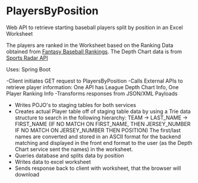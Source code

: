 # PlayersByPosition
Web API to retrieve starting baseball players split by position in an Excel Worksheet

The players are ranked in the Worksheet based on the Ranking Data obtained from [Fantasy Baseball Rankings](https://fantasybaseballnerd.com). The Depth Chart data is from [Sports Radar API](https://developer.sportradar.com)

Uses: Spring Boot

-Client initiates GET request to PlayersByPosition
-Calls External APIs to retrieve player information:
  One API has League Depth Chart Info, One Player Ranking Info
-Transforms responses from JSON/XML Payloads
- Writes POJO's to staging tables for both services
- Creates actual Player table off of staging table data by using a Trie data structure to search in the following hierarchy:
   TEAM -> LAST_NAME -> FIRST_NAME (IF NO MATCH ON FIRST_NAME, 
                                    THEN JERSEY_NUMBER
                                    IF NO MATCH ON JERSEY_NUMBER
                                    THEN POSITION)
   The first/last names are converted and stored in an ASCII format for the backend matching and displayed
   in the front end format to the user (as the Depth Chart service sent the names) in the worksheet.           
- Queries database and splits data by position
- Writes data to excel worksheet
- Sends response back to client with worksheet, that the browser will download
